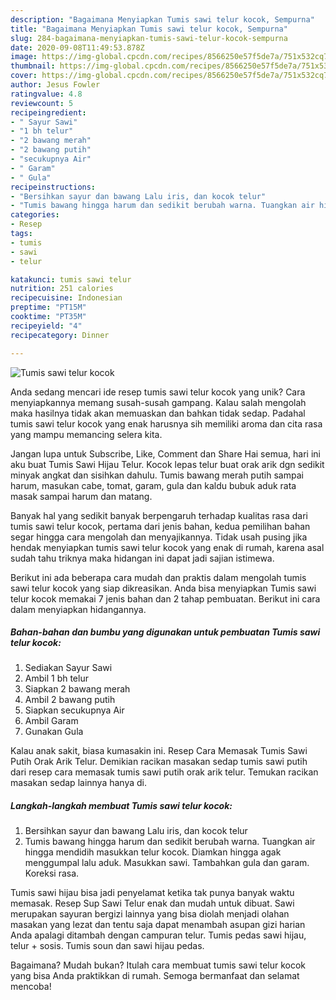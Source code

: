 ```yaml
---
description: "Bagaimana Menyiapkan Tumis sawi telur kocok, Sempurna"
title: "Bagaimana Menyiapkan Tumis sawi telur kocok, Sempurna"
slug: 284-bagaimana-menyiapkan-tumis-sawi-telur-kocok-sempurna
date: 2020-09-08T11:49:53.878Z
image: https://img-global.cpcdn.com/recipes/8566250e57f5de7a/751x532cq70/tumis-sawi-telur-kocok-foto-resep-utama.jpg
thumbnail: https://img-global.cpcdn.com/recipes/8566250e57f5de7a/751x532cq70/tumis-sawi-telur-kocok-foto-resep-utama.jpg
cover: https://img-global.cpcdn.com/recipes/8566250e57f5de7a/751x532cq70/tumis-sawi-telur-kocok-foto-resep-utama.jpg
author: Jesus Fowler
ratingvalue: 4.8
reviewcount: 5
recipeingredient:
- " Sayur Sawi"
- "1 bh telur"
- "2 bawang merah"
- "2 bawang putih"
- "secukupnya Air"
- " Garam"
- " Gula"
recipeinstructions:
- "Bersihkan sayur dan bawang Lalu iris, dan kocok telur"
- "Tumis bawang hingga harum dan sedikit berubah warna. Tuangkan air hingga mendidih masukkan telur kocok. Diamkan hingga agak menggumpal lalu aduk. Masukkan sawi. Tambahkan gula dan garam. Koreksi rasa."
categories:
- Resep
tags:
- tumis
- sawi
- telur

katakunci: tumis sawi telur 
nutrition: 251 calories
recipecuisine: Indonesian
preptime: "PT15M"
cooktime: "PT35M"
recipeyield: "4"
recipecategory: Dinner

---
```



![Tumis sawi telur kocok](https://img-global.cpcdn.com/recipes/8566250e57f5de7a/751x532cq70/tumis-sawi-telur-kocok-foto-resep-utama.jpg)

Anda sedang mencari ide resep tumis sawi telur kocok yang unik? Cara menyiapkannya memang susah-susah gampang. Kalau salah mengolah maka hasilnya tidak akan memuaskan dan bahkan tidak sedap. Padahal tumis sawi telur kocok yang enak harusnya sih memiliki aroma dan cita rasa yang mampu memancing selera kita.

Jangan lupa untuk Subscribe, Like, Comment dan Share Hai semua, hari ini aku buat Tumis Sawi Hijau Telur. Kocok lepas telur buat orak arik dgn sedikit minyak angkat dan sisihkan dahulu. Tumis bawang merah putih sampai harum, masukan cabe, tomat, garam, gula dan kaldu bubuk aduk rata masak sampai harum dan matang.

Banyak hal yang sedikit banyak berpengaruh terhadap kualitas rasa dari tumis sawi telur kocok, pertama dari jenis bahan, kedua pemilihan bahan segar hingga cara mengolah dan menyajikannya. Tidak usah pusing jika hendak menyiapkan tumis sawi telur kocok yang enak di rumah, karena asal sudah tahu triknya maka hidangan ini dapat jadi sajian istimewa.


Berikut ini ada beberapa cara mudah dan praktis dalam mengolah tumis sawi telur kocok yang siap dikreasikan. Anda bisa menyiapkan Tumis sawi telur kocok memakai 7 jenis bahan dan 2 tahap pembuatan. Berikut ini cara dalam menyiapkan hidangannya.

<!--inarticleads1-->

##### Bahan-bahan dan bumbu yang digunakan untuk pembuatan Tumis sawi telur kocok:

1. Sediakan  Sayur Sawi
1. Ambil 1 bh telur
1. Siapkan 2 bawang merah
1. Ambil 2 bawang putih
1. Siapkan secukupnya Air
1. Ambil  Garam
1. Gunakan  Gula


Kalau anak sakit, biasa kumasakin ini. Resep Cara Memasak Tumis Sawi Putih Orak Arik Telur. Demikian racikan masakan sedap tumis sawi putih dari resep cara memasak tumis sawi putih orak arik telur. Temukan racikan masakan sedap lainnya hanya di. 

<!--inarticleads2-->

##### Langkah-langkah membuat Tumis sawi telur kocok:

1. Bersihkan sayur dan bawang Lalu iris, dan kocok telur
1. Tumis bawang hingga harum dan sedikit berubah warna. Tuangkan air hingga mendidih masukkan telur kocok. Diamkan hingga agak menggumpal lalu aduk. Masukkan sawi. Tambahkan gula dan garam. Koreksi rasa.


Tumis sawi hijau bisa jadi penyelamat ketika tak punya banyak waktu memasak. Resep Sup Sawi Telur enak dan mudah untuk dibuat. Sawi merupakan sayuran bergizi lainnya yang bisa diolah menjadi olahan masakan yang lezat dan tentu saja dapat menambah asupan gizi harian Anda apalagi ditambah dengan campuran telur. Tumis pedas sawi hijau, telur + sosis. Tumis soun dan sawi hijau pedas. 

Bagaimana? Mudah bukan? Itulah cara membuat tumis sawi telur kocok yang bisa Anda praktikkan di rumah. Semoga bermanfaat dan selamat mencoba!
